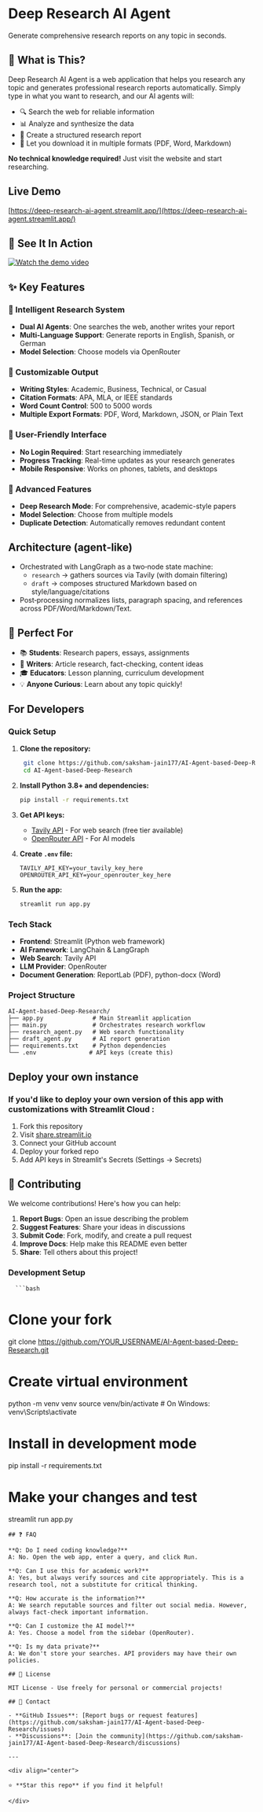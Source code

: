 # Deep Research AI Agent

Generate comprehensive research reports on any topic in seconds.

## 🌟 What is This?

Deep Research AI Agent is a web application that helps you research any topic and generates professional research reports automatically. Simply type in what you want to research, and our AI agents will:
- 🔍 Search the web for reliable information
- 📊 Analyze and synthesize the data
- 📝 Create a structured research report
- 📄 Let you download it in multiple formats (PDF, Word, Markdown)

**No technical knowledge required!** Just visit the website and start researching.

## Live Demo

[https://deep-research-ai-agent.streamlit.app/](https://deep-research-ai-agent.streamlit.app/)

## 🎥 See It In Action

[![Watch the demo video](https://i.vimeocdn.com/video/2006782380-10ad9763c14f305a030d0d013b1c71528b7b836637d609c0829e52980037c6d3-d_640x360)](https://vimeo.com/1076886152)

## ✨ Key Features

### 🤖 Intelligent Research System
- **Dual AI Agents**: One searches the web, another writes your report
- **Multi-Language Support**: Generate reports in English, Spanish, or German
- **Model Selection**: Choose models via OpenRouter

### 📝 Customizable Output
- **Writing Styles**: Academic, Business, Technical, or Casual
- **Citation Formats**: APA, MLA, or IEEE standards
- **Word Count Control**: 500 to 5000 words
- **Multiple Export Formats**: PDF, Word, Markdown, JSON, or Plain Text

### 🎨 User-Friendly Interface
- **No Login Required**: Start researching immediately
- **Progress Tracking**: Real-time updates as your research generates
- **Mobile Responsive**: Works on phones, tablets, and desktops

### 🔧 Advanced Features
- **Deep Research Mode**: For comprehensive, academic-style papers
- **Model Selection**: Choose from multiple models
- **Duplicate Detection**: Automatically removes redundant content

## Architecture (agent‑like)

- Orchestrated with LangGraph as a two‑node state machine:
  - `research` → gathers sources via Tavily (with domain filtering)
  - `draft` → composes structured Markdown based on style/language/citations
- Post‑processing normalizes lists, paragraph spacing, and references across PDF/Word/Markdown/Text.

## 🎯 Perfect For

- 📚 **Students**: Research papers, essays, assignments
- 📰 **Writers**: Article research, fact-checking, content ideas
- 🎓 **Educators**: Lesson planning, curriculum development
- 💡 **Anyone Curious**: Learn about any topic quickly!

## For Developers

### Quick Setup

1. **Clone the repository:**
   ```bash
    git clone https://github.com/saksham-jain177/AI-Agent-based-Deep-Research.git
    cd AI-Agent-based-Deep-Research
   ```

2. **Install Python 3.8+ and dependencies:**
   ```bash
   pip install -r requirements.txt
   ```

3. **Get API keys:**
   - [Tavily API](https://tavily.com) - For web search (free tier available)
   - [OpenRouter API](https://openrouter.ai) - For AI models

4. **Create `.env` file:**
   ```
   TAVILY_API_KEY=your_tavily_key_here
   OPENROUTER_API_KEY=your_openrouter_key_here
   ```

5. **Run the app:**
   ```bash
   streamlit run app.py
   ```

### Tech Stack

- **Frontend**: Streamlit (Python web framework)
- **AI Framework**: LangChain & LangGraph
- **Web Search**: Tavily API
- **LLM Provider**: OpenRouter
- **Document Generation**: ReportLab (PDF), python-docx (Word)

### Project Structure

```
AI-Agent-based-Deep-Research/
├── app.py              # Main Streamlit application
├── main.py             # Orchestrates research workflow
├── research_agent.py   # Web search functionality
├── draft_agent.py      # AI report generation
├── requirements.txt    # Python dependencies
└── .env               # API keys (create this)
```

## Deploy your own instance

### If you'd like to deploy your own version of this app with customizations with Streamlit Cloud : 

1. Fork this repository
2. Visit [share.streamlit.io](https://share.streamlit.io)
3. Connect your GitHub account
4. Deploy your forked repo
5. Add API keys in Streamlit's Secrets (Settings → Secrets)

## 🤝 Contributing

We welcome contributions! Here's how you can help:

1. **Report Bugs**: Open an issue describing the problem
2. **Suggest Features**: Share your ideas in discussions
3. **Submit Code**: Fork, modify, and create a pull request
4. **Improve Docs**: Help make this README even better
5. **Share**: Tell others about this project!

### Development Setup

      ```bash
# Clone your fork
git clone https://github.com/YOUR_USERNAME/AI-Agent-based-Deep-Research.git

# Create virtual environment
python -m venv venv
source venv/bin/activate  # On Windows: venv\Scripts\activate

# Install in development mode
pip install -r requirements.txt

# Make your changes and test
streamlit run app.py
```
## ❓ FAQ

**Q: Do I need coding knowledge?**
A: No. Open the web app, enter a query, and click Run.

**Q: Can I use this for academic work?**
A: Yes, but always verify sources and cite appropriately. This is a research tool, not a substitute for critical thinking.

**Q: How accurate is the information?**
A: We search reputable sources and filter out social media. However, always fact-check important information.

**Q: Can I customize the AI model?**
A: Yes. Choose a model from the sidebar (OpenRouter).

**Q: Is my data private?**
A: We don't store your searches. API providers may have their own policies.

## 📜 License

MIT License - Use freely for personal or commercial projects!

## 📧 Contact

- **GitHub Issues**: [Report bugs or request features](https://github.com/saksham-jain177/AI-Agent-based-Deep-Research/issues)
- **Discussions**: [Join the community](https://github.com/saksham-jain177/AI-Agent-based-Deep-Research/discussions)

---

<div align="center">
  
⭐ **Star this repo** if you find it helpful!

</div>